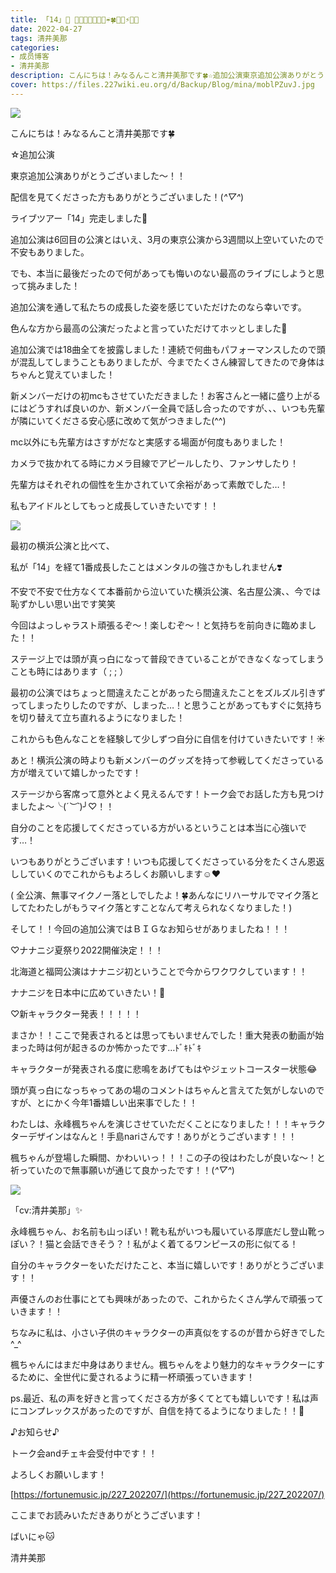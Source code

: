 ```yaml
---
title: 「14」🐨 🎼🦋🌷🐥👑🎀🤺☔️🍀🐹🌙⚡️👸🏻
date: 2022-04-27
tags: 清井美那
categories: 
- 成员博客
- 清井美那
description: こんにちは！みなるんこと清井美那です🍀☆追加公演東京追加公演ありがとうございました〜！！配信を見てくださった方もありがとうございました！(*^▽^*)ライブツアー「14」完走しました🎉追加公演は6回目の公演...
cover: https://files.227wiki.eu.org/d/Backup/Blog/mina/moblPZuvJ.jpg 
---
```


![](https://files.227wiki.eu.org/d/Backup/Blog/mina/moblPZuvJ.jpg)

こんにちは！みなるんこと清井美那です🍀



☆追加公演

東京追加公演ありがとうございました〜！！

配信を見てくださった方もありがとうございました！(*^▽^*)





ライブツアー「14」完走しました🎉

追加公演は6回目の公演とはいえ、3月の東京公演から3週間以上空いていたので不安もありました。

でも、本当に最後だったので何があっても悔いのない最高のライブにしようと思って挑みました！

追加公演を通して私たちの成長した姿を感じていただけたのなら幸いです。

色んな方から最高の公演だったよと言っていただけてホッとしました🥰



追加公演では18曲全てを披露しました！連続で何曲もパフォーマンスしたので頭が混乱してしまうこともありましたが、今までたくさん練習してきたので身体はちゃんと覚えていました！



新メンバーだけの初mcもさせていただきました！お客さんと一緒に盛り上がるにはどうすれば良いのか、新メンバー全員で話し合ったのですが、、、いつも先輩が隣にいてくださる安心感に改めて気がつきました(^^)



mc以外にも先輩方はさすがだなと実感する場面が何度もありました！

カメラで抜かれてる時にカメラ目線でアピールしたり、ファンサしたり！

先輩方はそれぞれの個性を生かされていて余裕があって素敵でした…！

私もアイドルとしてもっと成長していきたいです！！





![](https://files.227wiki.eu.org/d/Backup/Blog/mina/mobTUk2FE.jpg)



最初の横浜公演と比べて、

私が「14」を経て1番成長したことはメンタルの強さかもしれません❣️



不安で不安で仕方なくて本番前から泣いていた横浜公演、名古屋公演、、今では恥ずかしい思い出です笑笑

今回はよっしゃラスト頑張るぞ〜！楽しむぞ〜！と気持ちを前向きに臨めました！！



ステージ上では頭が真っ白になって普段できていることができなくなってしまうことも時にはあります（ ;  ; ）

最初の公演ではちょっと間違えたことがあったら間違えたことをズルズル引きずってしまったりしたのですが、しまった…！と思うことがあってもすぐに気持ちを切り替えて立ち直れるようになりました！



これからも色んなことを経験して少しずつ自分に自信を付けていきたいです！☀️



あと！横浜公演の時よりも新メンバーのグッズを持って参戦してくださっている方が増えていて嬉しかったです！



ステージから客席って意外とよく見えるんです！トーク会でお話した方も見つけましたよ〜╰(*´︶`*)╯♡！！



自分のことを応援してくださっている方がいるということは本当に心強いです…！



いつもありがとうございます！いつも応援してくださっている分をたくさん恩返ししていくのでこれからもよろしくお願いします☺️❤️







( 全公演、無事マイクノー落としでしたよ！🍀あんなにリハーサルでマイク落としてたわたしがもうマイク落とすことなんて考えられなくなりました！)







そして！！今回の追加公演ではＢＩＧなお知らせがありましたね！！！



♡ナナニジ夏祭り2022開催決定！！！

北海道と福岡公演はナナニジ初ということで今からワクワクしています！！

ナナニジを日本中に広めていきたい！💪





♡新キャラクター発表！！！！！

まさか！！ここで発表されるとは思ってもいませんでした！重大発表の動画が始まった時は何が起きるのか怖かったです…ﾄﾞｷﾄﾞｷ

キャラクターが発表される度に悲鳴をあげてもはやジェットコースター状態😂

頭が真っ白になっちゃってあの場のコメントはちゃんと言えてた気がしないのですが、とにかく今年1番嬉しい出来事でした！！



わたしは、永峰楓ちゃんを演じさせていただくことになりました！！！キャラクターデザインはなんと！手島nariさんです！ありがとうございます！！！




楓ちゃんが登場した瞬間、かわいいっ！！！この子の役はわたしが良いな〜！と祈っていたので無事願いが通じて良かったです！！(*^▽^*)




![](https://files.227wiki.eu.org/d/Backup/Blog/mina/mob5SnVaB.jpg)





「cv:清井美那」✨

永峰楓ちゃん、お名前も山っぽい！靴も私がいつも履いている厚底だし登山靴っぽい？！猫と会話できそう？！私がよく着てるワンピースの形に似てる！



自分のキャラクターをいただけたこと、本当に嬉しいです！ありがとうございます！！



声優さんのお仕事にとても興味があったので、これからたくさん学んで頑張っていきます！！

ちなみに私は、小さい子供のキャラクターの声真似をするのが昔から好きでした^_^



楓ちゃんにはまだ中身はありません。楓ちゃんをより魅力的なキャラクターにするために、全世代に愛されるように精一杯頑張っていきます！



ps.最近、私の声を好きと言ってくださる方が多くてとても嬉しいです！私は声にコンプレックスがあったのですが、自信を持てるようになりました！！🥰



♪お知らせ♪

トーク会andチェキ会受付中です！！

よろしくお願いします！

[https://fortunemusic.jp/227_202207/](https://fortunemusic.jp/227_202207/)



ここまでお読みいただきありがとうございます！

ばいにゃ🐱





清井美那